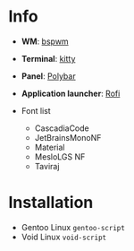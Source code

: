 # Info

- **WM**: [bspwm](https://github.com/baskerville/bspwm)
- **Terminal**: [kitty](https://github.com/kovidgoyal/kitty)
- **Panel**: [Polybar](https://github.com/polybar/polybar)
- **Application launcher**: [Rofi](https://github.com/davatorium/rofi)

- Font list
    - CascadiaCode
    - JetBrainsMonoNF
    - Material
    - MesloLGS NF
    - Taviraj

# Installation

- Gentoo Linux `gentoo-script`
- Void Linux `void-script` 


